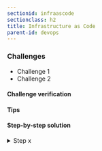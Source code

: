 ```yaml
---
sectionid: infraascode
sectionclass: h2
title: Infrastructure as Code
parent-id: devops
---
```


### Challenges
* Challenge 1
* Challenge 2

#### Challenge verification

#### Tips

#### Step-by-step solution

<details>
<summary>Step x</summary>

Run the following commands:

```sh
command to --run
```

</details>
